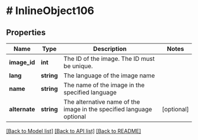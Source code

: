 # # InlineObject106

## Properties

Name | Type | Description | Notes
------------ | ------------- | ------------- | -------------
**image_id** | **int** | The ID of the image. The ID must be unique. | 
**lang** | **string** | The language of the image name | 
**name** | **string** | The name of the image in the specified language | 
**alternate** | **string** | The alternative name of the image in the specified language optional | [optional] 

[[Back to Model list]](../../README.md#documentation-for-models) [[Back to API list]](../../README.md#documentation-for-api-endpoints) [[Back to README]](../../README.md)


